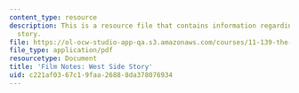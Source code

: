 ```yaml
---
content_type: resource
description: This is a resource file that contains information regarding west side
  story.
file: https://ol-ocw-studio-app-qa.s3.amazonaws.com/courses/11-139-the-city-in-film-spring-2015/c221af0367c19faa26888da378076934_MIT11_139S15_WestSideStory.pdf
file_type: application/pdf
resourcetype: Document
title: 'Film Notes: West Side Story'
uid: c221af03-67c1-9faa-2688-8da378076934
---
```

